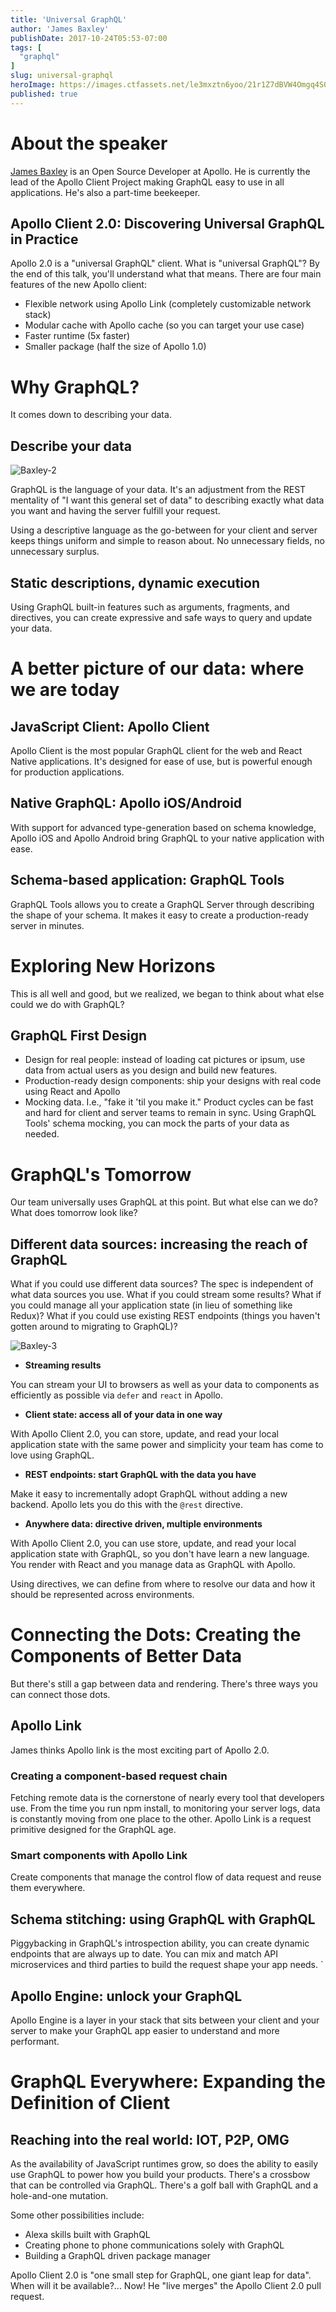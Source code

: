 ```yaml
---
title: 'Universal GraphQL'
author: 'James Baxley'
publishDate: 2017-10-24T05:53-07:00
tags: [
  "graphql"
]
slug: universal-graphql
heroImage: https://images.ctfassets.net/le3mxztn6yoo/21r1Z7dBVW4Omgq4S0skmq/66acb4a4cf6bcc44c55d305261f9e002/Baxley-1.png
published: true
---
```



# About the speaker

[James Baxley](https://twitter.com/jbaxleyiii) is an Open Source Developer at Apollo.  He is currently the lead of the Apollo Client Project making GraphQL easy to use in all applications. He's also a part-time beekeeper.

## Apollo Client 2.0: Discovering Universal GraphQL in Practice

Apollo 2.0 is a "universal GraphQL" client. What is "universal GraphQL"? By the end of this talk, you'll understand what that means. There are four main features of the new Apollo client:
* Flexible network using Apollo Link (completely customizable network stack)
* Modular cache with Apollo cache (so you can target your use case)
* Faster runtime (5x faster)
* Smaller package (half the size of Apollo 1.0)





# Why GraphQL?

It comes down to describing your data.

## Describe your data

![Baxley-2](//images.contentful.com/le3mxztn6yoo/3k9NFqIK88o48OCKeK0Uwm/9825eb1ee1ab00510ef20b3f2e01e5e1/Baxley-2.png)

GraphQL is the language of your data. It's an adjustment from the REST mentality of "I want this general set of data" to describing exactly what data you want and having the server fulfill your request.

Using a descriptive language as the go-between for your client and server keeps things uniform and simple to reason about. No unnecessary fields, no unnecessary surplus.

## Static descriptions, dynamic execution

Using GraphQL built-in features such as arguments, fragments, and directives, you can create expressive and safe ways to query and update your data.

# A better picture of our data: where we are today

## JavaScript Client: Apollo Client
Apollo Client is the most popular GraphQL client for the web and React Native applications. It's designed for ease of use, but is powerful enough for production applications.

##  Native GraphQL: Apollo iOS/Android
With support for advanced type-generation based on schema knowledge, Apollo iOS and Apollo Android bring GraphQL to your native application with ease.

## Schema-based application: GraphQL Tools
GraphQL Tools allows you to create a GraphQL Server through describing the shape of your schema. It makes it easy to create a production-ready server in minutes.








# Exploring New Horizons

This is all well and good, but we realized, we began to think about what else could we do with GraphQL?


## GraphQL First Design

* Design for real people: instead of loading cat pictures or ipsum, use data from actual users as you design and build new features.
* Production-ready design components: ship your designs with real code using React and Apollo
* Mocking data. I.e., "fake it 'til you make it." Product cycles can be fast and hard for client and server teams to remain in sync. Using GraphQL Tools' schema mocking, you can mock the parts of your data as needed.






# GraphQL's Tomorrow

Our team universally uses GraphQL at this point. But what else can we do? What does tomorrow look like?

## Different data sources: increasing the reach of GraphQL

What if you could use different data sources? The spec is independent of what data sources you use. What if you could stream some results? What if you could manage all your application state (in lieu of something like Redux)? What if you could use existing REST endpoints (things you haven't gotten around to migrating to GraphQL)?

 ![Baxley-3](//images.contentful.com/le3mxztn6yoo/5qpeF3OTlKaiQeAM4Q0uCI/44e609a4148d939f10b6933b84ee62da/Baxley-3.png)

* **Streaming results**

You can stream your UI to browsers as well as your data to components as efficiently as possible via `defer` and `react` in Apollo.

* **Client state: access all of your data in one way**

With Apollo Client 2.0, you can store, update, and read your local application state with the same power and simplicity your team has come to love using GraphQL.

* **REST endpoints: start GraphQL with the data you have**

Make it easy to incrementally adopt GraphQL without adding a new backend. Apollo lets you do this with the `@rest` directive.

* **Anywhere data: directive driven, multiple environments**

With Apollo Client 2.0, you can use store, update, and read your local application state with GraphQL, so you don't have learn a new language. You render with React and you manage data as GraphQL with Apollo.

Using directives, we can define from where to resolve our data and how it should be represented across environments.





# Connecting the Dots: Creating the Components of Better Data

But there's still a gap between data and rendering. There's three ways you can connect those dots.

## Apollo Link

James thinks Apollo link is the most exciting part of Apollo 2.0.

### Creating a component-based request chain

Fetching remote data is the cornerstone of nearly every tool that developers use. From the time you run npm install, to monitoring your server logs, data is constantly moving from one place to the other. Apollo Link is a request primitive designed for the GraphQL age.

### Smart components with Apollo Link

Create components that manage the control flow of data request and reuse them everywhere.

## Schema stitching: using GraphQL with GraphQL

Piggybacking in GraphQL's introspection ability, you can create dynamic endpoints that are always up to date. You can mix and match API microservices and third parties to build the request shape your app needs. `

## Apollo Engine: unlock your GraphQL

Apollo Engine is a layer in your stack that sits between your client and your server to make your GraphQL app easier to understand and more performant.

# GraphQL Everywhere: Expanding the Definition of Client

## Reaching into the real world: IOT, P2P, OMG

As the availability of JavaScript runtimes grow, so does the ability to easily use GraphQL to power how you build your products. There's a crossbow that can be controlled via GraphQL. There's a golf ball with GraphQL and a hole-and-one mutation.

Some other possibilities include:
* Alexa skills built with GraphQL
* Creating phone to phone communications solely with GraphQL
* Building a GraphQL driven package manager

Apollo Client 2.0 is "one small step for GraphQL, one giant leap for data". When will it be available?... Now! He "live merges" the Apollo Client 2.0 pull request.
